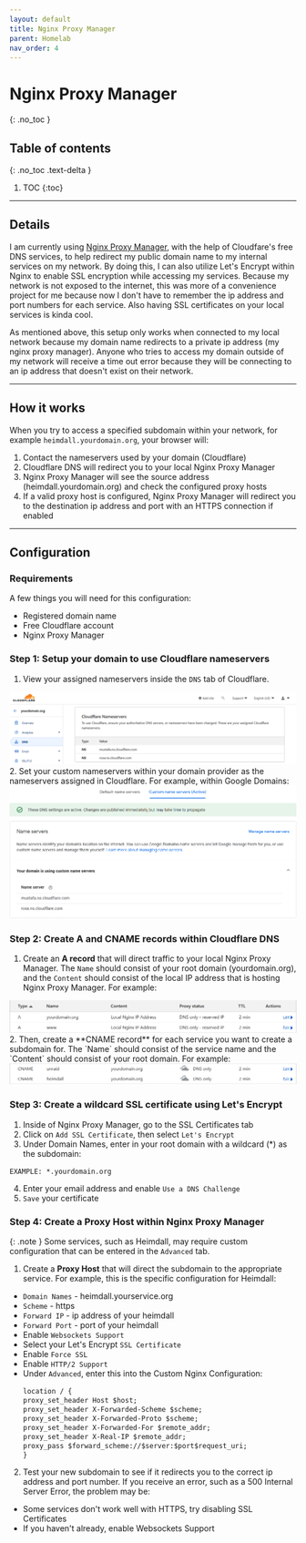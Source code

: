 ```yaml
---
layout: default
title: Nginx Proxy Manager
parent: Homelab
nav_order: 4
---
```


# Nginx Proxy Manager
{: .no_toc }

## Table of contents
{: .no_toc .text-delta }

1. TOC
{:toc}

---

## Details

I am currently using [Nginx Proxy Manager](https://nginxproxymanager.com/guide/), with the help of Cloudfare's free DNS services, to help redirect my public domain name to my internal services on my network. By doing this, I can also utilize Let's Encrypt within Nginx to enable SSL encryption while accessing my services. Because my network is not exposed to the internet, this was more of a convenience project for me because now I don't have to remember the ip address and port numbers for each service. Also having SSL certificates on your local services is kinda cool.

As mentioned above, this setup only works when connected to my local network because my domain name redirects to a private ip address (my nginx proxy manager). Anyone who tries to access my domain outside of my network will receive a time out error because they will be connecting to an ip address that doesn't exist on their network. 

---

## How it works

When you try to access a specified subdomain within your network, for example `heimdall.yourdomain.org`, your browser will:
  1. Contact the nameservers used by your domain (Cloudflare)
  2. Cloudflare DNS will redirect you to your local Nginx Proxy Manager
  3. Nginx Proxy Manager will see the source address (heimdall.yourdomain.org) and check the configured proxy hosts
  4. If a valid proxy host is configured, Nginx Proxy Manager will redirect you to the destination ip address and port with an HTTPS connection if enabled 

---

## Configuration

### Requirements

A few things you will need for this configuration:
  - Registered domain name
  - Free Cloudflare account
  - Nginx Proxy Manager

### Step 1: Setup your domain to use Cloudflare nameservers
1. View your assigned nameservers inside the `DNS` tab of Cloudflare.
  <img src="/assets/images/nginx_cloudflarenameservers.png" alt="Cloudflare Nameservers">
2. Set your custom nameservers within your domain provider as the nameservers assigned in Cloudflare. For example, within Google Domains:
  <img src="/assets/images/nginx_googlenameservers.png" alt="Google Domain Nameservers">

### Step 2: Create A and CNAME records within Cloudflare DNS
1. Create an **A record** that will direct traffic to your local Nginx Proxy Manager. The `Name` should consist of your root domain (yourdomain.org), and the `Content` should consist of the local IP address that is hosting Nginx Proxy Manager. For example:
  <img src="/assets/images/nginx_arecords.png" alt="Cloudflare A Records">
2. Then, create a **CNAME record** for each service you want to create a subdomain for. The `Name` should consist of the service name and the `Content` should consist of your root domain. For example:
  <img src="/assets/images/nginx_cnamerecords.png" alt="Cloudflare CNAME Records">

### Step 3: Create a wildcard SSL certificate using Let's Encrypt
1. Inside of Nginx Proxy Manager, go to the SSL Certificates tab
2. Click on `Add SSL Certificate`, then select `Let's Encrypt`
3. Under Domain Names, enter in your root domain with a wildcard (*) as the subdomain:
  ```
  EXAMPLE: *.yourdomain.org
  ```
4. Enter your email address and enable `Use a DNS Challenge`
5. `Save` your certificate

### Step 4: Create a Proxy Host within Nginx Proxy Manager

{: .note }
Some services, such as Heimdall, may require custom configuration that can be entered in the `Advanced` tab.

1. Create a **Proxy Host** that will direct the subdomain to the appropriate service. For example, this is the specific configuration for Heimdall:
  - `Domain Names` - heimdall.yourservice.org
  - `Scheme` - https
  - `Forward IP` - ip address of your heimdall
  - `Forward Port` - port of your heimdall
  - Enable `Websockets Support`
  - Select your Let's Encrypt `SSL Certificate`
  - Enable `Force SSL`
  - Enable `HTTP/2 Support`
  - Under `Advanced`, enter this into the Custom Nginx Configuration:
    ```
    location / {
    proxy_set_header Host $host;
    proxy_set_header X-Forwarded-Scheme $scheme;
    proxy_set_header X-Forwarded-Proto $scheme;
    proxy_set_header X-Forwarded-For $remote_addr;
    proxy_set_header X-Real-IP $remote_addr;
    proxy_pass $forward_scheme://$server:$port$request_uri;
    }
    ```
2. Test your new subdomain to see if it redirects you to the correct ip address and port number. If you receive an error, such as a 500 Internal Server Error, the problem may be:
  - Some services don't work well with HTTPS, try disabling SSL Certificates
  - If you haven't already, enable Websockets Support